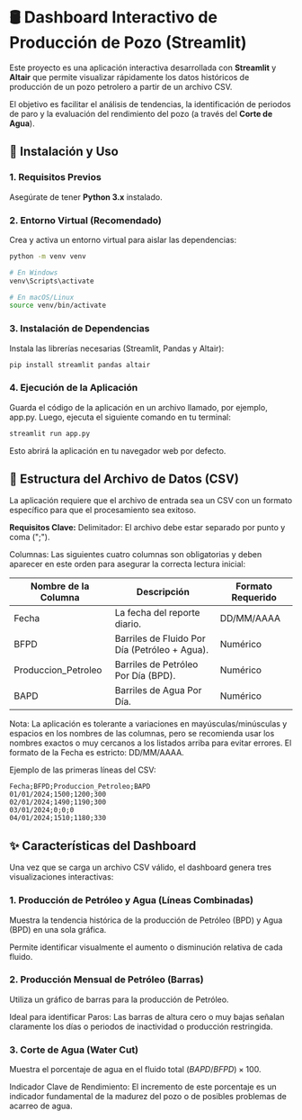 # 🛢️ Dashboard Interactivo de Producción de Pozo (Streamlit)

Este proyecto es una aplicación interactiva desarrollada con **Streamlit** y **Altair** que permite visualizar rápidamente los datos históricos de producción de un pozo petrolero a partir de un archivo CSV.

El objetivo es facilitar el análisis de tendencias, la identificación de periodos de paro y la evaluación del rendimiento del pozo (a través del **Corte de Agua**).

## 🚀 Instalación y Uso

### 1. Requisitos Previos

Asegúrate de tener **Python 3.x** instalado.

### 2. Entorno Virtual (Recomendado)

Crea y activa un entorno virtual para aislar las dependencias:

```bash
python -m venv venv

# En Windows
venv\Scripts\activate

# En macOS/Linux
source venv/bin/activate
```

### 3. Instalación de Dependencias
Instala las librerías necesarias (Streamlit, Pandas y Altair):

```bash
pip install streamlit pandas altair
```

### 4. Ejecución de la Aplicación
Guarda el código de la aplicación en un archivo llamado, por ejemplo, app.py. Luego, ejecuta el siguiente comando en tu terminal:

```bash
streamlit run app.py
```

Esto abrirá la aplicación en tu navegador web por defecto.

## 💾 Estructura del Archivo de Datos (CSV)
La aplicación requiere que el archivo de entrada sea un CSV con un formato específico para que el procesamiento sea exitoso.

**Requisitos Clave:**
Delimitador: El archivo debe estar separado por punto y coma (";").

Columnas: Las siguientes cuatro columnas son obligatorias y deben aparecer en este orden para asegurar la correcta lectura inicial:

|Nombre de la Columna |Descripción|Formato Requerido|
|--------------|--------------|--------------|
|Fecha|La fecha del reporte diario.|DD/MM/AAAA|(Día/Mes/Año)|
|BFPD|Barriles de Fluido Por Día (Petróleo + Agua).|Numérico|
|Produccion_Petroleo|Barriles de Petróleo Por Día (BPD).|Numérico|
|BAPD|Barriles de Agua Por Día.|Numérico|

Nota: La aplicación es tolerante a variaciones en mayúsculas/minúsculas y espacios en los nombres de las columnas, pero se recomienda usar los nombres exactos o muy cercanos a los listados arriba para evitar errores. El formato de la Fecha es estricto: DD/MM/AAAA.

Ejemplo de las primeras líneas del CSV:

```
Fecha;BFPD;Produccion_Petroleo;BAPD
01/01/2024;1500;1200;300
02/01/2024;1490;1190;300
03/01/2024;0;0;0
04/01/2024;1510;1180;330
```

## ✨ Características del Dashboard
Una vez que se carga un archivo CSV válido, el dashboard genera tres visualizaciones interactivas:

### 1. Producción de Petróleo y Agua (Líneas Combinadas)
Muestra la tendencia histórica de la producción de Petróleo (BPD) y Agua (BPD) en una sola gráfica.

Permite identificar visualmente el aumento o disminución relativa de cada fluido.

### 2. Producción Mensual de Petróleo (Barras)
Utiliza un gráfico de barras para la producción de Petróleo.

Ideal para identificar Paros: Las barras de altura cero o muy bajas señalan claramente los días o periodos de inactividad o producción restringida.

### 3. Corte de Agua (Water Cut)
Muestra el porcentaje de agua en el fluido total $(BAPD/BFPD)×100$.

Indicador Clave de Rendimiento: El incremento de este porcentaje es un indicador fundamental de la madurez del pozo o de posibles problemas de acarreo de agua.